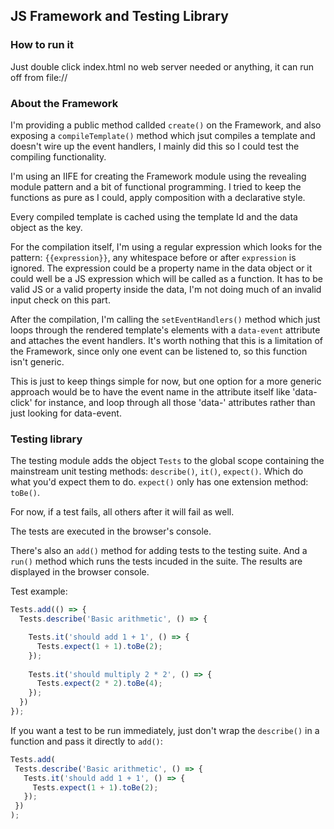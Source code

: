 ## JS Framework and Testing Library

### How to run it

Just double click index.html no web server needed or anything, it can run off from file://

### About the Framework

I'm providing a public method callded `create()` on the Framework, and also exposing a `compileTemplate()` method which jsut compiles a template and doesn't wire up the event handlers, I mainly did this so I could test the compiling functionality.

I'm using an IIFE for creating the Framework module using the revealing module pattern and a bit of functional programming. I tried to keep the functions as pure as I could, apply composition with a declarative style.

Every compiled template is cached using the template Id and the data object as the key.

For the compilation itself, I'm using a regular expression which looks for the pattern: `{{expression}}`, any whitespace before or after `expression` is ignored. The expression could be a property name in the data object or it could well be a JS expression which will be called as a function. It has to be valid JS or a valid property inside the data, I'm not doing much of an invalid input check on this part.

After the compilation, I'm calling the `setEventHandlers()` method which just loops through the rendered template's elements with a `data-event` attribute and attaches the event handlers. It's worth nothing that this is a limitation of the Framework, since only one event can be listened to, so this function isn't generic.

This is just to keep things simple for now, but one option for a more generic approach would be to have the event name in the attribute itself like 'data-click' for instance, and loop through all those 'data-' attributes rather than just looking for data-event.


### Testing library

The testing module adds the object `Tests` to the global scope containing the mainstream unit testing methods: `describe()`, `it()`, `expect()`. Which do what you'd expect them to do. `expect()` only has one extension method: `toBe()`.

For now, if a test fails, all others after it will fail as well.

The tests are executed in the browser's console.

There's also an `add()` method for adding tests to the testing suite. And a `run()` method which runs the tests incuded in the suite. The results are displayed in the browser console.

Test example:
```javascript
Tests.add(() => {
  Tests.describe('Basic arithmetic', () => {

    Tests.it('should add 1 + 1', () => {
      Tests.expect(1 + 1).toBe(2);
    });
    
    Tests.it('should multiply 2 * 2', () => {
      Tests.expect(2 * 2).toBe(4);
    });
  })
});
```

 If you want a test to be run immediately, just don't wrap the `describe()` in a function and pass it directly to `add()`:
 
 ```javascript
Tests.add(
  Tests.describe('Basic arithmetic', () => {
    Tests.it('should add 1 + 1', () => {
      Tests.expect(1 + 1).toBe(2);
    });
  })
);
```
